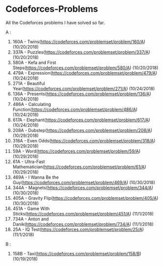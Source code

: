 # Codeforces-Problems
All the Codeforces problems I have solved so far.

A : 
1. 160A - Twins(https://codeforces.com/problemset/problem/160/A) (10/20/2018)
2. 337A - Puzzles(https://codeforces.com/problemset/problem/337/A) (10/20/2018)
3. 580A - Kefa and First Steps(https://codeforces.com/problemset/problem/580/A) (10/20/2018)
4. 479A - Expression(https://codeforces.com/problemset/problem/479/A) (10/24/2018)
5. 271A - Beautiful Year(https://codeforces.com/problemset/problem/271/A) (10/24/2018)
6. 136A - Presents(https://codeforces.com/problemset/problem/136/A) (10/24/2018)
7. 486A - Calculating Function(https://codeforces.com/problemset/problem/486/A) (10/24/2018)
8. 617A - Elephant(https://codeforces.com/problemset/problem/617/A) (10/24/2018)
9. 208A - Dubstep(https://codeforces.com/problemset/problem/208/A) (10/29/2018)
9. 318A - Even Odds(https://codeforces.com/problemset/problem/318/A) (10/29/2018)
10. 59A - Word(https://codeforces.com/problemset/problem/59/A) (10/29/2018)
11. 61A - Ultra-Fast Mathematician(https://codeforces.com/problemset/problem/61/A) (10/29/2018)
12. 469A - I Wanna Be the Guy(https://codeforces.com/problemset/problem/469/A) (10/30/2018)
13. 344A - Magnets(https://codeforces.com/problemset/problem/344/A) (10/30/2018)
14. 405A - Gravity Flip(https://codeforces.com/problemset/problem/405/A) (10/30/2018)
15. 451A - Game With Sticks(https://codeforces.com/problemset/problem/451/A) (11/1/2018)
16. 734A - Anton and Danik(https://codeforces.com/problemset/problem/734/A) (11/1/2018)
17. 25A - IQ Test(https://codeforces.com/problemset/problem/25/A) (11/1/2018)

B :
1. 158B - Taxi(https://codeforces.com/problemset/problem/158/B) (10/19/2018)
